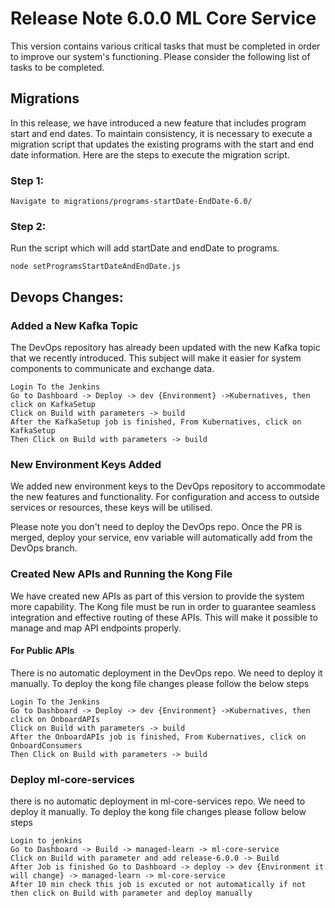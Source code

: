 # Release Note 6.0.0 ML Core Service

This version contains various critical tasks that must be completed in order to improve our system's functioning. Please consider the following list of tasks to be completed.

## Migrations

In this release, we have introduced a new feature that includes program start and end dates. To maintain consistency, it is necessary to execute a migration script that updates the existing programs with the start and end date information. Here are the steps to execute the migration script.

### Step 1:

    Navigate to migrations/programs-startDate-EndDate-6.0/

### Step 2:

Run the script which will add startDate and endDate to programs.

    node setProgramsStartDateAndEndDate.js

## Devops Changes:

### Added a New Kafka Topic

The DevOps repository has already been updated with the new Kafka topic that we recently introduced. This subject will make it easier for system components to communicate and exchange data.

    Login To the Jenkins
    Go to Dashboard -> Deploy -> dev {Environment} ->Kubernatives, then click on KafkaSetup
    Click on Build with parameters -> build
    After the KafkaSetup job is finished, From Kubernatives, click on KafkaSetup
    Then Click on Build with parameters -> build

### New Environment Keys Added

We added new environment keys to the DevOps repository to accommodate the new features and functionality. For configuration and access to outside services or resources, these keys will be utilised.

Please note you don't need to deploy the DevOps repo. Once the PR is merged, deploy your service, env variable will automatically add from the DevOps branch.

### Created New APIs and Running the Kong File

We have created new APIs as part of this version to provide the system more capability. The Kong file must be run in order to guarantee seamless integration and effective routing of these APIs. This will make it possible to manage and map API endpoints properly.

#### For Public APIs

There is no automatic deployment in the DevOps repo. We need to deploy it manually. To deploy the kong file changes please follow the below steps

    Login To the Jenkins
    Go to Dashboard -> Deploy -> dev {Environment} ->Kubernatives, then click on OnboardAPIs
    Click on Build with parameters -> build
    After the OnboardAPIs job is finished, From Kubernatives, click on OnboardConsumers
    Then Click on Build with parameters -> build

### Deploy ml-core-services

there is no automatic deployment in ml-core-services repo. We need to deploy it manually. To deploy the kong file changes please follow below steps

    Login to jenkins
    Go to Dashboard -> Build -> managed-learn -> ml-core-service
    Click on Build with parameter and add release-6.0.0 -> Build
    After Job is finished Go to Dashboard -> deploy -> dev {Environment it will change} -> managed-learn -> ml-core-service
    After 10 min check this job is excuted or not automatically if not then click on Build with parameter and deploy manually

